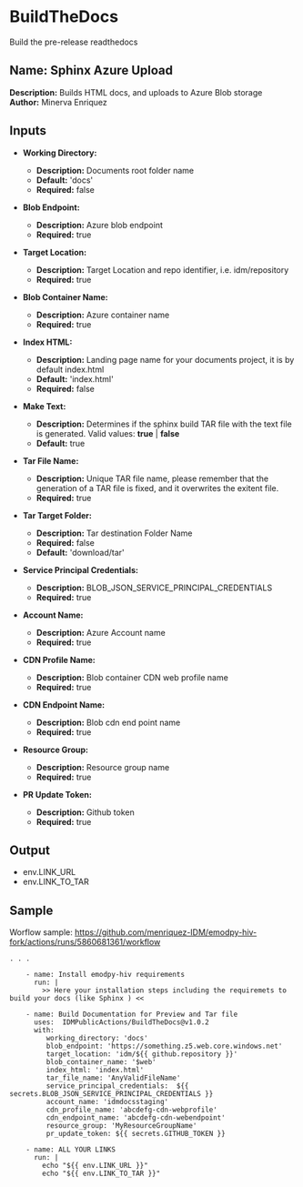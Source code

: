 # BuildTheDocs
Build the pre-release readthedocs

## Name: Sphinx Azure Upload
**Description:** Builds HTML docs, and uploads to Azure Blob storage  
**Author:** Minerva Enriquez

## Inputs
- **Working Directory:**
  - **Description:** Documents root folder name
  - **Default:** 'docs'
  - **Required:** false

- **Blob Endpoint:**
  - **Description:** Azure blob endpoint
  - **Required:** true

- **Target Location:**
  - **Description:** Target Location and repo identifier, i.e. idm/repository
  - **Required:** true

- **Blob Container Name:**
  - **Description:** Azure container name
  - **Required:** true

- **Index HTML:**
  - **Description:** Landing page name for your documents project, it is by default index.html
  - **Default:** 'index.html'
  - **Required:** false

- **Make Text:**
  - **Description:** Determines if the sphinx build TAR file with the text file is generated. Valid values: **true** | **false**
  - **Default:** true

- **Tar File Name:**
  - **Description:** Unique TAR file name, please remember that the generation of a TAR file is fixed, and it overwrites the exitent file.
  - **Required:** true

- **Tar Target Folder:**
  - **Description:** Tar destination Folder Name
  - **Required:** false
  - **Default:** 'download/tar'

- **Service Principal Credentials:**
  - **Description:** BLOB_JSON_SERVICE_PRINCIPAL_CREDENTIALS
  - **Required:** true

- **Account Name:**
  - **Description:** Azure Account name
  - **Required:** true

- **CDN Profile Name:**
  - **Description:** Blob container CDN web profile name
  - **Required:** true

- **CDN Endpoint Name:**
  - **Description:** Blob cdn end point name
  - **Required:** true

- **Resource Group:**
  - **Description:** Resource group name
  - **Required:** true

- **PR Update Token:**
  - **Description:** Github token
  - **Required:** true
 
## Output
-  env.LINK_URL
-  env.LINK_TO_TAR


## Sample
Worflow sample: https://github.com/menriquez-IDM/emodpy-hiv-fork/actions/runs/5860681361/workflow

```
. . . 

    - name: Install emodpy-hiv requirements
      run: |
        >> Here your installation steps including the requiremets to build your docs (like Sphinx ) <<

    - name: Build Documentation for Preview and Tar file
      uses:  IDMPublicActions/BuildTheDocs@v1.0.2
      with:
         working_directory: 'docs'
         blob_endpoint: 'https://something.z5.web.core.windows.net'
         target_location: 'idm/${{ github.repository }}'
         blob_container_name: '$web'
         index_html: 'index.html'
         tar_file_name: 'AnyValidFileName'
         service_principal_credentials:  ${{ secrets.BLOB_JSON_SERVICE_PRINCIPAL_CREDENTIALS }} 
         account_name: 'idmdocsstaging'
         cdn_profile_name: 'abcdefg-cdn-webprofile'
         cdn_endpoint_name: 'abcdefg-cdn-webendpoint'
         resource_group: 'MyResourceGroupName'
         pr_update_token: ${{ secrets.GITHUB_TOKEN }}

    - name: ALL YOUR LINKS
      run: |
        echo "${{ env.LINK_URL }}"
        echo "${{ env.LINK_TO_TAR }}"

```
